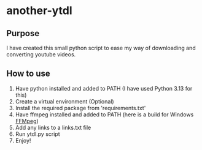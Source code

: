 # another-ytdl

## Purpose

I have created this small python script to ease my way of downloading and converting youtube videos.

## How to use
1. Have python installed and added to PATH (I have used Python 3.13 for this)
2. Create a virtual environment (Optional)
3. Install the required package from 'requirements.txt'
4. Have ffmpeg installed and added to PATH (here is a build for Windows [FFMpeg](https://www.gyan.dev/ffmpeg/builds/ffmpeg-git-full.7z))
5. Add any links to a links.txt file
6. Run ytdl.py script
7. Enjoy!

